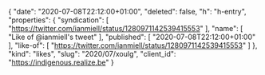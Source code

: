 {
  "date": "2020-07-08T22:12:00+01:00",
  "deleted": false,
  "h": "h-entry",
  "properties": {
    "syndication": [
      "https://twitter.com/ianmiell/status/1280971142539415553"
    ],
    "name": [
      "Like of @ianmiell's tweet"
    ],
    "published": [
      "2020-07-08T22:12:00+01:00"
    ],
    "like-of": [
      "https://twitter.com/ianmiell/status/1280971142539415553"
    ]
  },
  "kind": "likes",
  "slug": "2020/07/xoulg",
  "client_id": "https://indigenous.realize.be"
}
